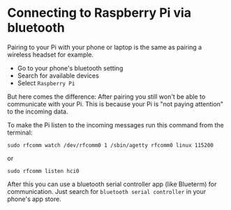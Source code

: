 # Connecting to Raspberry Pi via bluetooth

Pairing to your Pi with your phone or laptop is the same as pairing a wireless headset for example.

- Go to your phone's bluetooth setting
- Search for available devices
- Select `Raspberry Pi`

But here comes the difference: After pairing you still won't be able to communicate with your Pi. This is because your Pi is "not paying attention" to the incoming data. 

To make the Pi listen to the incoming messages run this command from the terminal:

`sudo rfcomm watch /dev/rfcomm0 1 /sbin/agetty rfcomm0 linux 115200`

or

`sudo rfcomm listen hci0`

After this you can use a bluetooth serial controller app (like Blueterm) for communication. Just search for `bluetooth serial controller` in your phone's app store.
